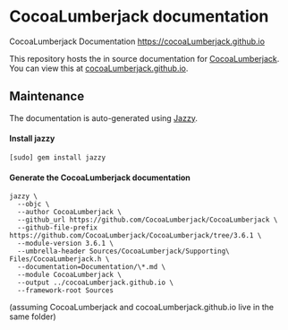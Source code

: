 # CocoaLumberjack documentation
CocoaLumberjack Documentation https://cocoaLumberjack.github.io

This repository hosts the in source documentation for [CocoaLumberjack](https://github.com/CocoaLumberjack/CocoaLumberjack). You can view this at [cocoaLumberjack.github.io](https://cocoaLumberjack.github.io).

## Maintenance

The documentation is auto-generated using [Jazzy](https://github.com/realm/jazzy).

#### Install jazzy

```
[sudo] gem install jazzy
```

#### Generate the CocoaLumberjack documentation

```
jazzy \
  --objc \
  --author CocoaLumberjack \
  --github_url https://github.com/CocoaLumberjack/CocoaLumberjack \
  --github-file-prefix https://github.com/CocoaLumberjack/CocoaLumberjack/tree/3.6.1 \
  --module-version 3.6.1 \
  --umbrella-header Sources/CocoaLumberjack/Supporting\ Files/CocoaLumberjack.h \
  --documentation=Documentation/\*.md \
  --module CocoaLumberjack \
  --output ../cocoaLumberjack.github.io \
  --framework-root Sources
```

(assuming CocoaLumberjack and cocoaLumberjack.github.io live in the same folder)
